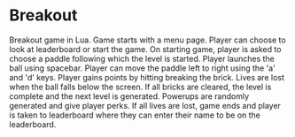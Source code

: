 # Breakout
Breakout game in Lua.
Game starts with a menu page. Player can choose to look at leaderboard or start the game. On starting game, player is asked to choose a paddle following which the level is started. 
Player launches the ball using spacebar. Player can move the paddle left to right using the 'a' and 'd' keys. Player gains points by hitting breaking the brick. Lives are lost when the ball falls below the screen. If all bricks are cleared, the level is complete and the next level is generated. Powerups are randomly generated and give player perks. If all lives are lost, game ends and player is taken to leaderboard where they can enter their name to be on the leaderboard.
